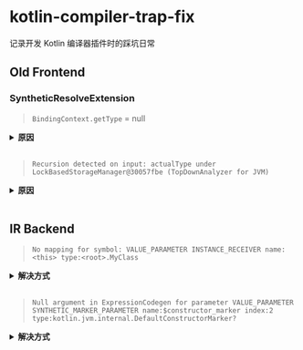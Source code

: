 # kotlin-compiler-trap-fix
记录开发 Kotlin 编译器插件时的踩坑日常

## Old Frontend

### SyntheticResolveExtension
> `BindingContext.getType` = null

<details><summary><b>原因</b></summary>

`SyntheticResolveExtension` 的执行时机很早，此时类型尚未被解析也并未绑定到上下文当中，因此无法获取绑定的类型信息，详细参考我与 [@demiurg906](https://github.com/demiurg906) 的对话：https://kotlinlang.slack.com/archives/C7L3JB43G/p1643646855085129
  
</details><br/>

> `Recursion detected on input: actualType under LockBasedStorageManager@30057fbe (TopDownAnalyzer for JVM)`

<details><summary><b>原因</b></summary>

不允许在 `SyntheticResolveExtension` 中调用 `unsubstitutedMemberScope.getContributed...`，详细参考我与 [@demiurg906](https://github.com/demiurg906) 的对话：https://kotlinlang.slack.com/archives/C7L3JB43G/p1643648810215179
  
</details><br/>

## IR Backend

> `No mapping for symbol: VALUE_PARAMETER INSTANCE_RECEIVER name:<this> type:<root>.MyClass`

<details><summary><b>解决方式</b></summary>

```diff
- val dispatchReceiver = parentAsClass.thisReceiver!!.copyTo(constructor)
+ val dispatchReceiver = parentAsClass.thisReceiver!!
```
原因为 JVM 字节码中的 `this` 在构造函数中是直接访问的，而在常规函数中将会为 `this` 创建一个临时变量，因此 `IrConstructor.body` 中不需要使用 [IrValueParameter.copyTo](https://github.com/JetBrains/kotlin/blob/1.6.20/compiler/ir/backend.common/src/org/jetbrains/kotlin/backend/common/ir/IrUtils.kt#L113) 来复制 `class.thisReceiver`。（浪费了俩小时🤬西内！！！！）

</details><br/>

> `Null argument in ExpressionCodegen for parameter VALUE_PARAMETER SYNTHETIC_MARKER_PARAMETER name:$constructor_marker index:2 type:kotlin.jvm.internal.DefaultConstructorMarker?`

<details><summary><b>解决方式</b></summary>

```diff
- addConstructor(origin = IrDeclarationOriginImpl("SYNTHETIC_DECLARATION", isSynthetic = true))
+ addConstructor(origin = IrDeclarationOriginImpl("SYNTHETIC_DECLARATION", isSynthetic = false))
```
原因为带有合成 `origin` 的构造函数会从 `constructor(p0: kotlin.String)` 转换为 `($this: <root>.MyClass, p0: kotlin.String, $constructor_marker: kotlin.jvm.internal.DefaultConstructorMarker?)`，因此创建构造函数时 `origin` 的 `isSynthetic` 参数不能设置为 `true`

</details><br/>

